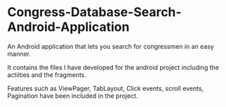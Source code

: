 # Congress-Database-Search-Android-Application
An Android application that lets you search for congressmen in an easy manner.

It contains the files I have developed for the android project including the actiities and the fragments.

Features such as ViewPager, TabLayout, Click events, scroll events, Pagination have been included in the project.
